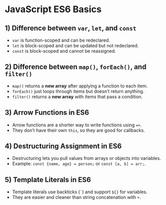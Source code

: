 # JavaScript ES6 Basics

## 1) Difference between `var`, `let`, and `const`
- `var` is function-scoped and can be redeclared.  
- `let` is block-scoped and can be updated but not redeclared.  
- `const` is block-scoped and cannot be reassigned.  

## 2) Difference between `map()`, `forEach()`, and `filter()`
- `map()` returns a **new array** after applying a function to each item.  
- `forEach()` just loops through items but doesn’t return anything.  
- `filter()` returns a **new array** with items that pass a condition.  

## 3) Arrow Functions in ES6
- Arrow functions are a shorter way to write functions using `=>`.  
- They don’t have their own `this`, so they are good for callbacks.  

## 4) Destructuring Assignment in ES6
- Destructuring lets you pull values from arrays or objects into variables.  
- Example: `const {name, age} = person;` or `const [a, b] = arr;`.  

## 5) Template Literals in ES6
- Template literals use backticks (`` ` ``) and support `${}` for variables.  
- They are easier and cleaner than string concatenation with `+`.  
